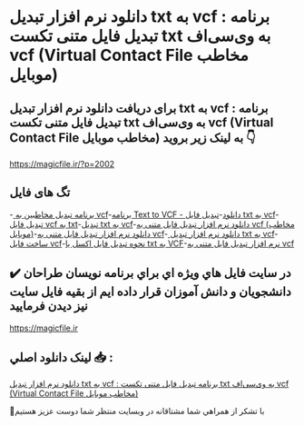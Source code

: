 # دانلود نرم افزار تبدیل txt به vcf : برنامه تبدیل فایل متنی تکست txt به وی‌سی‌اف vcf (Virtual Contact File مخاطب موبایل)

## برای دریافت دانلود نرم افزار تبدیل txt به vcf : برنامه تبدیل فایل متنی تکست txt به وی‌سی‌اف vcf (Virtual Contact File مخاطب موبایل) به لینک زیر بروید 👇

https://magicfile.ir/?p=2002

## تگ های فایل

-[ برنامه تبدیل مخاطبین به vcf](https://magicfile.ir/product/%d9%86%d8%b1%d9%85-%d8%a7%d9%81%d8%b2%d8%a7%d8%b1-%d8%aa%d8%a8%d8%af%db%8c%d9%84-%d9%81%d8%a7%db%8c%d9%84-%d9%85%d8%aa%d9%86%db%8c-%d8%a8%d9%87-vcf/)-[برنامه Text to VCF - دانلود](https://magicfile.ir/product/%d9%86%d8%b1%d9%85-%d8%a7%d9%81%d8%b2%d8%a7%d8%b1-%d8%aa%d8%a8%d8%af%db%8c%d9%84-%d9%81%d8%a7%db%8c%d9%84-%d9%85%d8%aa%d9%86%db%8c-%d8%a8%d9%87-vcf/)-[تبدیل فایل txt به vcf](https://magicfile.ir/product/%d9%86%d8%b1%d9%85-%d8%a7%d9%81%d8%b2%d8%a7%d8%b1-%d8%aa%d8%a8%d8%af%db%8c%d9%84-%d9%81%d8%a7%db%8c%d9%84-%d9%85%d8%aa%d9%86%db%8c-%d8%a8%d9%87-vcf/)-[ تبدیل فایل vcf به txt](https://magicfile.ir/product/%d9%86%d8%b1%d9%85-%d8%a7%d9%81%d8%b2%d8%a7%d8%b1-%d8%aa%d8%a8%d8%af%db%8c%d9%84-%d9%81%d8%a7%db%8c%d9%84-%d9%85%d8%aa%d9%86%db%8c-%d8%a8%d9%87-vcf/)-[تبدیل txt به vcf](https://magicfile.ir/product/%d9%86%d8%b1%d9%85-%d8%a7%d9%81%d8%b2%d8%a7%d8%b1-%d8%aa%d8%a8%d8%af%db%8c%d9%84-%d9%81%d8%a7%db%8c%d9%84-%d9%85%d8%aa%d9%86%db%8c-%d8%a8%d9%87-vcf/)-[دانلود نرم افزار تبدیل فایل متنی به vcf (مخاطب موبایل)](https://magicfile.ir/product/%d9%86%d8%b1%d9%85-%d8%a7%d9%81%d8%b2%d8%a7%d8%b1-%d8%aa%d8%a8%d8%af%db%8c%d9%84-%d9%81%d8%a7%db%8c%d9%84-%d9%85%d8%aa%d9%86%db%8c-%d8%a8%d9%87-vcf/)-[دانلود نرم افزار تبدیل فایل متنی به vcf](https://magicfile.ir/product/%d9%86%d8%b1%d9%85-%d8%a7%d9%81%d8%b2%d8%a7%d8%b1-%d8%aa%d8%a8%d8%af%db%8c%d9%84-%d9%81%d8%a7%db%8c%d9%84-%d9%85%d8%aa%d9%86%db%8c-%d8%a8%d9%87-vcf/)-[ دانلود نرم افزار تبدیل txt به vcf](https://magicfile.ir/product/%d9%86%d8%b1%d9%85-%d8%a7%d9%81%d8%b2%d8%a7%d8%b1-%d8%aa%d8%a8%d8%af%db%8c%d9%84-%d9%81%d8%a7%db%8c%d9%84-%d9%85%d8%aa%d9%86%db%8c-%d8%a8%d9%87-vcf/)-[ ساخت فایل vcf](https://magicfile.ir/product/%d9%86%d8%b1%d9%85-%d8%a7%d9%81%d8%b2%d8%a7%d8%b1-%d8%aa%d8%a8%d8%af%db%8c%d9%84-%d9%81%d8%a7%db%8c%d9%84-%d9%85%d8%aa%d9%86%db%8c-%d8%a8%d9%87-vcf/)-[نحوه تبدیل فایل اکسل یا txt به VCF](https://magicfile.ir/product/%d9%86%d8%b1%d9%85-%d8%a7%d9%81%d8%b2%d8%a7%d8%b1-%d8%aa%d8%a8%d8%af%db%8c%d9%84-%d9%81%d8%a7%db%8c%d9%84-%d9%85%d8%aa%d9%86%db%8c-%d8%a8%d9%87-vcf/)-[نرم افزار تبدیل فایل متنی به vcf](https://magicfile.ir/product/%d9%86%d8%b1%d9%85-%d8%a7%d9%81%d8%b2%d8%a7%d8%b1-%d8%aa%d8%a8%d8%af%db%8c%d9%84-%d9%81%d8%a7%db%8c%d9%84-%d9%85%d8%aa%d9%86%db%8c-%d8%a8%d9%87-vcf/)

## ✔️ در سايت فايل هاي ويژه اي براي برنامه نويسان طراحان دانشجويان و دانش آموزان قرار داده ايم از بقيه فايل سايت نيز ديدن فرماييد

https://magicfile.ir


## لينک دانلود اصلي 📥 :

[دانلود نرم افزار تبدیل txt به vcf : برنامه تبدیل فایل متنی تکست txt به وی‌سی‌اف vcf (Virtual Contact File مخاطب موبایل)](https://magicfile.ir/product/%d9%86%d8%b1%d9%85-%d8%a7%d9%81%d8%b2%d8%a7%d8%b1-%d8%aa%d8%a8%d8%af%db%8c%d9%84-%d9%81%d8%a7%db%8c%d9%84-%d9%85%d8%aa%d9%86%db%8c-%d8%a8%d9%87-vcf/) 


🙏با تشکر از همراهي شما مشتاقانه در وبسایت منتظر شما دوست عزیز هستیم

